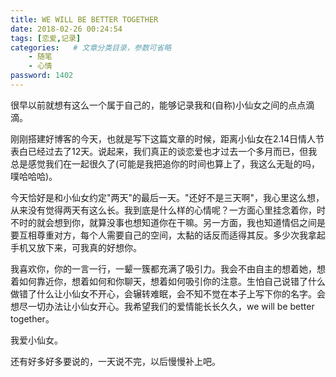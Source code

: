 ```yaml
---
title: WE WILL BE BETTER TOGETHER
date: 2018-02-26 00:24:54
tags: [恋爱,记录]
categories:   # 文章分类目录，参数可省略
    - 随笔
    - 心情
password: 1402
---
```


很早以前就想有这么一个属于自己的，能够记录我和(自称)小仙女之间的点点滴滴。

<!-- more -->
刚刚搭建好博客的今天，也就是写下这篇文章的时候，距离小仙女在2.14日情人节表白已经过去了12天。说起来，我们真正的谈恋爱也才过去一个多月而已，但我总是感觉我们在一起很久了(可能是我把追你的时间也算上了，我这么无耻的吗，噗哈哈哈)。

今天恰好是和小仙女约定"两天"的最后一天。"还好不是三天啊"，我心里这么想，从来没有觉得两天有这么长。我到底是什么样的心情呢？一方面心里挂念着你，时不时的就会想到你，就算没事也想知道你在干嘛。另一方面，我也知道情侣之间是要互相尊重对方，每个人需要自己的空间，太黏的话反而适得其反。多少次我拿起手机又放下来，可我真的好想你。

我喜欢你，你的一言一行，一颦一簇都充满了吸引力。我会不由自主的想着她，想着如何靠近你，想着如何和你聊天，想着如何吸引你的注意。生怕自己说错了什么做错了什么让小仙女不开心，会辗转难眠，会不知不觉在本子上写下你的名字。会想尽一切办法让小仙女开心。我希望我们的爱情能长长久久，we will be better together。

我爱小仙女。

还有好多好多要说的，一天说不完，以后慢慢补上吧。
